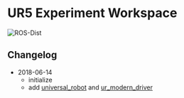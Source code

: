 UR5 Experiment Workspace
========================

![ROS-Dist](https://img.shields.io/badge/ROS-Kinetic-green.svg)

Changelog
---------

+ 2018-06-14
    - initialize
    - add [universal_robot](https://github.com/ros-industrial/universal_robot) and [ur_modern_driver](https://github.com/P4SSER8Y/ur_modern_driver)

